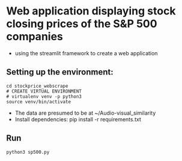 # Web application displaying stock closing prices of the S&P 500 companies 

- using the streamlit framework to create a web application 

## Setting up the environment:
```
cd stockprice_webscrape
# CREATE VIRTUAL ENVIRONMENT
# virtualenv venv -p python3
source venv/bin/activate
```
- The data are presumed to be at ~/Audio-visual_similarity
- Install dependencies: pip install -r requirements.txt

## Run 
```
python3 sp500.py
```
